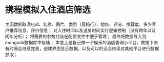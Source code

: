 # 携程模拟入住酒店筛选

主函数抓取酒店id、名称、图片、类型（高档行）、地址、评分、推荐度、多少客户推荐信息、评价信息；
对入住时间以及退房时间实行逻辑控制（没有跨年以及闰年分析）；
将需要的参数封装在配置文件中便于管理；
最终将数据导入到mongodb数据库中存储；
本意上是自己做一个娱乐的酒店查询小平台，故接下来有时间会继续完善，创建界面显示数据，以及可以的话会继续对其他平台进行数据抓取；
